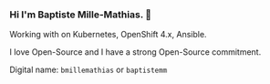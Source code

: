 ### Hi I'm Baptiste Mille-Mathias. 👋

Working with on Kubernetes, OpenShift 4.x, Ansible.

I love Open-Source and I have a strong Open-Source commitment. 

Digital name: `bmillemathias` or `baptistemm`

<!--
**bmillemathias/bmillemathias** is a ✨ _special_ ✨ repository because its `README.md` (this file) appears on your GitHub profile.

Here are some ideas to get you started:

- 🔭 I’m currently working on ...
- 🌱 I’m currently learning ...
- 👯 I’m looking to collaborate on ...
- 🤔 I’m looking for help with ...
- 💬 Ask me about ...
- 📫 How to reach me: ...
- 😄 Pronouns: ...
- ⚡ Fun fact: ...
-->
